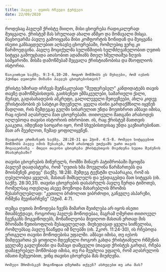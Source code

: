 ```yaml
---
title: პავლე - ღვთის რჩეული ჭურჭელი
date: 22/09/2020
---
```


როდესაც პავლემ ქრისტე მიიღო, მისი ცხოვრება რადიკალურად შეიცვალა. ქრისტემ მას სრულიად ახალი აწმყო და მომავალი მისცა. მაცხოვარმა პავლე გამოიყვანა მისი კომფორტის ზონიდან და შეიყვანა ისეთი განსაცდელებით აღსავსე ცხოვრებაში, რომლებიც ვერც კი წარმოედგინა. პავლე მოციქულმა სულიწმიდის ხელმძღვანელობით ღვთის სიტყვა გამოუცხადა ათასობით ადამიანს მთელ ხმელთაშუა ზღვის სამყაროში. მისმა დამოწმებამ შეცვალა ქრისტიანობისა და მსოფლიოს ისტორია.

`წაიკითხეთ საქმე. 9:3-6,10-20. როგორ მოწმობს ეს მუხლები, რომ იესოს ჰქონდა ღვთიური მიზანი პავლეს ცხოვრებისთვის?`

ქრისტე ხშირად ირჩევს მეტნაკლებად "შეუფერებელ" კანდიდატებს თავის თავზე დამოწმებისთვის. გაიხსენეთ ეშმაკეულები, სამარიელი ქალი, მეძავი, გადასახადების ამკრეფი, გალილეველი მეთევზეები, ახლა კიდევ ქრისტიანობის ეს სასტიკი მდევნელი. ყველა ისინი გარდაქმნილი იყვნენ  მადლით, რის შემდეგაც  გულში სიხარულით უნდა მოეთხროთ ამბავი იმისა, რაც იესომ აღასრულა მათ ცხოვრებაში. თითოეული მათგანი არასოდეს იღლებოდა თავისი ისტორიის თხრობით. ის, რაც ქრისტემ მათთვის გააკეთა, იმდენად საოცარი იყო, რომ სხვებისთვისაც უნდა გაეზიარებინათ. მათ არ შეეძლოთ, ჩუმად ყოფილიყვნენ.

`შეადარეთ ერთმანეთს საქმე. 28:28-31 და 2ტიმ. 4:5-8. რომელი სიტყვებით მოწმობს პავლე იმის შესახებ, რომ არასოდეს უთქვამს უარი თავის მოვალეობაზე - მთელი თავისი ცხოვრება ქრისტესთვის მიეძღვნა სულთა შეძენის მსახურებაში?`

თავისი ცხოვრების მიწურულს, რომში შინაურ პატიმრობაში მყოფმა პავლემ დაადასტურა, რომ "ღვთის ხმა მოევლინა წარმართებს და მოისმენენ კიდეც" (საქმე. 18:28). შემდეგ ტექსტში ლაპარაკია, რომ ის ღებულობდა ყველას, მასთან მიმსვლელს და უქადაგებდა მათ სიტყვას (იხ. საქმე. 28:30,31). თავისი ცხოვრების დასასრულს პავლე წერდა ტიმოთეს, რომელსაც ოდესღაც ასევე მოუწოდა მახარებლის შრომის შესასრულებლად: "კეთილი ბრძოლით ვიბრძოდი, განვვლე ასპარეზი, რწმენა შევინარჩუნე" (2ტიმ. 4:7).

თუმცა ღვთის მოწოდება ჩვენს მიმართ შეიძლება არ იყოს ისეთი შთამბეჭდავი, როგორიც პავლეს მოწოდებაა, მაგრამ ღმერთი თითოეულ ჩვენგანს მოგვიწოდებს, მონაწილეობა მივიღოთ მასთან ერთად მის შრომაში წუთისოფლის შესაცვლელად. მიუხედავად ყველა სიძნელისა, რომლებსაც პავლე წააწყდა იმ წლებში (იხ. 2კორ. 11:24-30), ის რჩებოდა ერთგული თავისი მოწოდებისა უფალში. ამბავი იმისა, თუ იესოს მიმდევართა ეს ყოფილი მდევნელი როგორ გახდა ქრისტიანული რწმენის ყველაზე გავლენიანი და მამაცი დამცველი (თავად ქრისტეს გარდა), რჩება დამაჯერებელ მოწმობად იმისა, თუ რა შეუძლია უფალს, რომ აღასრულოს იმათი მეშვეობით, ვინც თავისი ცხოვრება მას მიუძღვნა.

`რომელი შრომისკენ მოგიწოდათ ღმერთმა თქვენ? ასრულებთ თუ არა მას?`